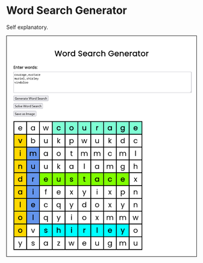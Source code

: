 # Word Search Generator

Self explanatory.

<img src="./screenshot.png" style="max-height: 720px; border: 1px solid black">